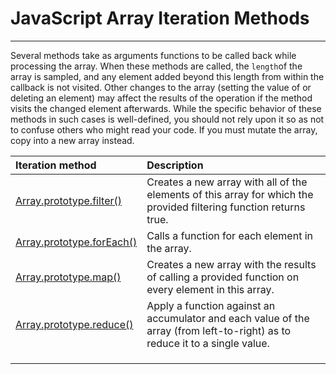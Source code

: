 # JavaScript Array Iteration Methods

---

Several methods take as arguments functions to be called back while processing the array. When these methods are called, the `length`of the array is sampled, and any element added beyond this length from within the callback is not visited. Other changes to the array \(setting the value of or deleting an element\) may affect the results of the operation if the method visits the changed element afterwards. While the specific behavior of these methods in such cases is well-defined, you should not rely upon it so as not to confuse others who might read your code. If you must mutate the array, copy into a new array instead.

| Iteration method | Description |
| :--- | :--- |
| [Array.prototype.filter\(\)](https://developer.mozilla.org/en-US/docs/Web/JavaScript/Reference/Global_Objects/Array/filter) | Creates a new array with all of the elements of this array for which the provided filtering function returns true. |
| [Array.prototype.forEach\(\)](https://developer.mozilla.org/en-US/docs/Web/JavaScript/Reference/Global_Objects/Array/forEach) | Calls a function for each element in the array. |
| [Array.prototype.map\(\)](https://developer.mozilla.org/en-US/docs/Web/JavaScript/Reference/Global_Objects/Array/map) | Creates a new array with the results of calling a provided function on every element in this array. |
| [Array.prototype.reduce\(\)](https://developer.mozilla.org/en-US/docs/Web/JavaScript/Reference/Global_Objects/Array/reduce) | Apply a function against an accumulator and each value of the array \(from left-to-right\) as to reduce it to a single value. |
|  |  |
|  |  |
|  |  |



